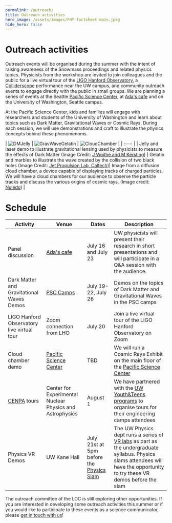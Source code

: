 ```yaml
---
permalink: /outreach/
title: Outreach activities
hero_image: /assets/images/PHY-factsheet-main.jpeg
hide_hero: false
---
```

# Outreach activities


Outreach events will be organised during the summer with the intent of raising awareness of the Snowmass proceedings and related physics topics. Physicists from the workshop are invited to join colleagues and the public for a live virtual tour of the [LIGO Hanford Observatory](https://www.ligo.caltech.edu/WA), a [Colliderscope](https://colliderscope.web.cern.ch/) performance near the UW campus, and community outreach events to engage directly with the public in small groups.
We are planning a series of events at the Seattle [Pacific Science Center](https://www.pacificsciencecenter.org), at [Ada's cafe](https://www.adasbooks.com) and on the University of Washington, Seattle campus.

At the Pacific Science Center, kids and families will engage with researchers and students of the University of Washington and learn about topics such as Dark Matter, Gravitational Waves or Cosmic Rays. During each session, we will use demonstrations and craft to illustrate the physics concepts behind these phenomenoms.

| ![DMJelly](/assets/images/DMJelly.jpg) | ![GravWaveGelatin](/assets/images/gwaves_ripples.gif) | ![CloudChamber](/assets/images/cloud_chamber_nuledo.jpg) |
| :---: |
| Jelly and laser demo to illustrate gravitational lensing used by physicists to measure the effects of Dark Matter (Image Credit: [J Woithe and M Kersting](https://iopscience.iop.org/article/10.1088/1361-6552/abe09c/meta#pedabe09cf3)) | Gelatin and marbles to illustrate the wave created by the collision of two black holes (Image Credit: [Jet Propulsion Lab, Caltech](https://www.jpl.nasa.gov/edu/teach/activity/dropping-in-with-gravitational-waves/))| Image from a diffusion cloud chamber, a device capable of displaying tracks of charged particles. We will have a cloud chambers for our audience to observe the particle tracks and discuss the various origins of cosmic rays. (Image credit: [Nuledo](https://www.nuledo.com/en/)) |  

# Schedule

| Activity | Venue | Dates | Description |
| -- | -- | -- | -- |
| Panel discussion | [Ada's cafe](https://www.adasbooks.com) | July 16 and July 23 | UW physicists will present their research in short presentations and will participate in a Q&A session with the audience. |
| Dark Matter and Gravitational Waves Demos | [PSC Camps](https://www.pacificsciencecenter.org/education/camps) | July 19-22, July 26 | Demos on the topics of Dark Matter and Gravitational Waves in the PSC camps |
| LIGO Hanford Observatory live virtual tour | Zoom connection from LHO | July 20 | Join a live virtual tour of the LIGO Hanford Observatory on Zoom |
| Cloud chamber demo | [Pacific Science Center](https://www.pacificsciencecenter.org) | TBD | We will run a Cosmic Rays Exhibit on the main floor of the [Pacific Science Center](https://www.pacificsciencecenter.org) |
| [CENPA](https://www.npl.washington.edu) tours | Center for Experimental Nuclear Physics and Astrophysics | August 1 | We have partnered with the [UW Youth&Teens programs](https://www.youth-teen.uw.edu) to organise tours for their engineering camps attendees |
| Physics VR Demos | UW Kane Hall | July 21st at 5pm before the [Physics Slam](/pages/slam.md) | The UW Physics dept runs a series of [VR labs](https://artsci.washington.edu/news/2019-08/virtually-physics) as part as the undergraduate syllabus. Physics slams attendees will have the opportunity to try these VR demos before the slam |


The outreach committee of the LOC is still exploring other opportunities. If you are interested in developing some outreach activities this summer or if you would like to participate to these events as a science communicator, please [get in touch with us](mailto:snowmass-loc2022@uw.edu)!

